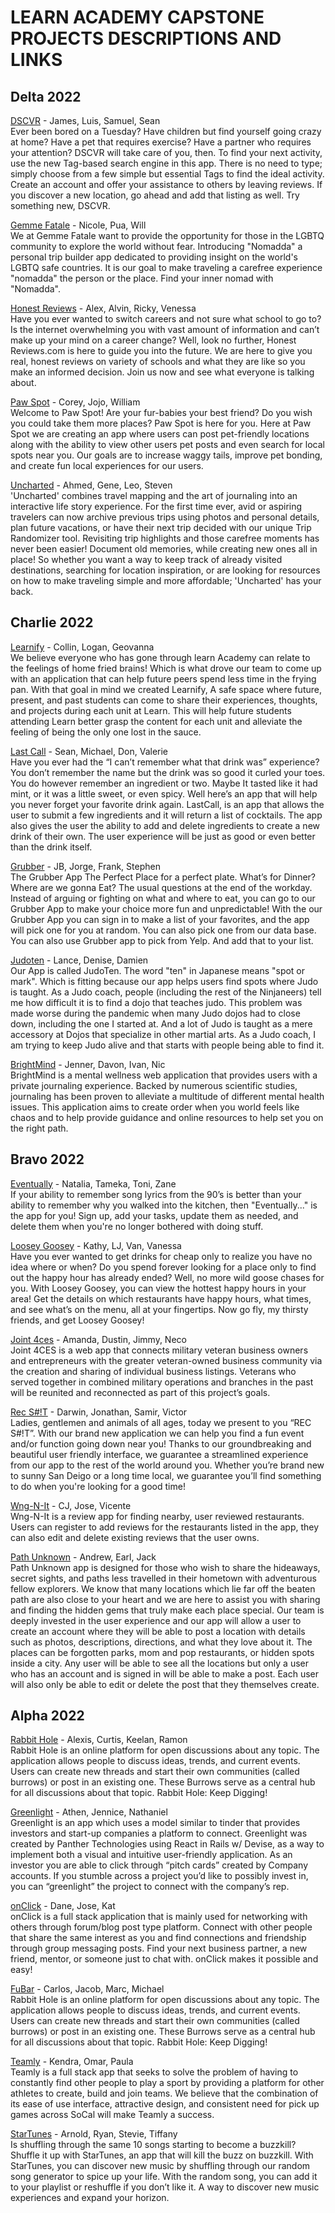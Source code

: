 # LEARN ACADEMY CAPSTONE PROJECTS DESCRIPTIONS AND LINKS

## Delta 2022
[DSCVR](https://boiling-journey-60721.herokuapp.com/) - James, Luis, Samuel, Sean  
Ever been bored on a Tuesday? Have children but find yourself going crazy at home?  Have a pet that requires exercise?  Have a partner who requires your attention?  DSCVR will take care of you, then. To find your next activity, use the new Tag-based search engine in this app. There is no need to type; simply choose from a few simple but essential Tags to find the ideal activity. Create an account and offer your assistance to others by leaving reviews. If you discover a new location, go ahead and add that listing as well. Try something new, DSCVR.


[Gemme Fatale](https://calm-river-47523.herokuapp.com/) - Nicole, Pua, Will  
We at Gemme Fatale want to provide the opportunity for those in the LGBTQ community to explore the world without fear. Introducing "Nomadda" a personal trip builder app dedicated to providing insight on the world's LGBTQ safe countries. It is our goal to make traveling a carefree experience "nomadda" the person or the place. Find your inner nomad with "Nomadda".


[Honest Reviews](https://intense-shore-50682.herokuapp.com) - Alex, Alvin, Ricky, Venessa  
Have you ever wanted to switch careers and not sure what school to go to? Is the internet overwhelming you with vast amount of information and can’t make up your mind on a career change? Well, look no further, Honest Reviews.com is here to guide you into the future. We are here to give you real, honest reviews on variety of schools and what they are like so you make an informed decision. Join us now and see what everyone is talking about.


[Paw Spot](https://the-paw-spot.herokuapp.com/) - Corey, Jojo, William  
Welcome to Paw Spot! Are your fur-babies your best friend? Do you wish you could take them more places? Paw Spot is here for you. Here at Paw Spot we are creating an app where users can post pet-friendly locations along with the ability to view other users pet posts and even search for local spots near you. Our goals are to increase waggy tails, improve pet bonding, and create fun local experiences for our users.


[Uncharted](https://thawing-oasis-45194.herokuapp.com/) - Ahmed, Gene, Leo, Steven  
'Uncharted' combines travel mapping and the art of journaling into an interactive life story experience. For the first time ever, avid or aspiring travelers can now archive previous trips using photos and personal details, plan future vacations, or have their next trip decided with our unique Trip Randomizer tool. Revisiting trip highlights and those carefree moments has never been easier! Document old memories, while creating new ones all in place! So whether you want a way to keep track of already visited destinations, searching for location inspiration, or are looking for resources on how to make traveling simple and more affordable; 'Uncharted' has your back.


## Charlie 2022
[Learnify](https://learnify-capstone.herokuapp.com/) - Collin, Logan, Geovanna  
We believe everyone who has gone through learn Academy can relate to the feelings of home fried brains! Which is what drove our team to come up with an application that can help future peers spend less time in the frying pan. With that goal in mind we created Learnify, A safe space where future, present, and past students can come to share their experiences, thoughts, and projects during each unit at Learn. This will help future students attending Learn better grasp the content for each unit and alleviate the feeling of being the only one lost in the sauce.


[Last Call](https://sleepy-dusk-25015.herokuapp.com/) - Sean, Michael, Don, Valerie  
Have you ever had the “I can’t remember what that drink was” experience? You don’t remember the name but the drink was so good it curled your toes. You do however remember an ingredient or two. Maybe It tasted like it had mint, or it was a little sweet, or even spicy.
Well here’s an app that will help you never forget your favorite drink again. LastCall, is an app that allows the user to submit a few ingredients and it will return a list of cocktails. The app also gives the user the ability to add and delete ingredients to create a new drink of their own. The user experience will be just as good or even better than the drink itself.


[Grubber](https://grubberapp.herokuapp.com/) - JB, Jorge, Frank, Stephen  
The Grubber App
The Perfect Place for a perfect plate.
What’s for Dinner?  Where are we gonna Eat? The usual questions at the end of the workday.
Instead of arguing or fighting on what and where to eat, you can go to our  Grubber App to make your choice more fun and unpredictable! With the our Grubber App you can sign in to make a list of your favorites, and the app will pick one for you at random. You can also pick one from our data base. You can also use Grubber app to pick from Yelp. And add that to your list.


[Judoten](http://judoten.com/) - Lance, Denise, Damien  
Our App is called JudoTen. 
The word "ten" in Japanese means "spot or mark". Which is fitting because our app helps users find spots where Judo is taught. As a Judo coach, people (including the rest of the Ninjaneers) tell me how difficult it is to find a dojo that teaches judo. This problem was made worse during the pandemic when many Judo dojos had to close down, including the one I started at. And a lot of Judo is taught as a mere accessory at Dojos that specialize in other martial arts. As a Judo coach, I am trying to keep Judo alive and that starts with people being able to find it.


[BrightMind](https://calm-plateau-12315.herokuapp.com/) - Jenner, Davon, Ivan, Nic  
BrightMind is a mental wellness web application that provides users with a private journaling experience. Backed by numerous scientific studies, journaling has been proven to alleviate a multitude of different mental health issues. This application aims to create order when you world feels like chaos and to help provide guidance and online resources to help set you on the right path.


## Bravo 2022
[Eventually](https://young-falls-79405.herokuapp.com/) - Natalia, Tameka, Toni, Zane  
If your ability to remember song lyrics from the 90’s is better than your ability to remember why you walked into the kitchen, then "Eventually..." is the app for you! Sign up, add your tasks, update them as needed, and delete them when you're no longer bothered with doing stuff.


[Loosey Goosey](https://loosey-goosey.herokuapp.com/) - Kathy, LJ, Van, Vanessa  
Have you ever wanted to get drinks for cheap only to realize you have no idea where or when? Do you spend forever looking for a place only to find out the happy hour has already ended? Well, no more wild goose chases for you. With Loosey Goosey, you can view the hottest happy hours in your area! Get the details on which restaurants have happy hours, what times, and see what’s on the menu, all at your fingertips.
Now go fly, my thirsty friends, and get Loosey Goosey!


[Joint 4ces](https://joint4ces.herokuapp.com) - Amanda, Dustin, Jimmy, Neco  
Joint 4CES is a web app that connects military veteran business owners and entrepreneurs with the greater veteran-owned business community via the creation and sharing of individual business listings. Veterans who served together in combined military operations and branches in the past will be reunited and reconnected as part of this project’s goals.


[Rec S#!T](https://gentle-river-09378.herokuapp.com/) - Darwin, Jonathan, Samir, Victor  
Ladies, gentlemen and animals of all ages, today we present to you “REC S#!T”. With our brand new application we can help you find a fun event and/or function going down near you! Thanks to our groundbreaking and beautiful user friendly interface, we guarantee a streamlined experience from our app to the rest of the world around you. Whether you’re brand new to sunny San Deigo or a long time local, we guarantee you’ll find something to do when you're looking for a good time!


[Wng-N-It](https://guarded-reaches-03874.herokuapp.com/) - CJ, Jose, Vicente  
Wng-N-It is a review app for finding nearby, user reviewed restaurants.
Users can register to add reviews for the restaurants listed in the app, they can also edit and delete existing reviews that the user owns.


[Path Unknown](https://thawing-savannah-35988.herokuapp.com/) - Andrew, Earl, Jack  
Path Unknown app is designed for those who wish to share the hideaways, secret sights, and paths less travelled in their hometown with adventurous fellow explorers. We know that many locations which lie far off the beaten path are also close to your heart and we are here to assist you with sharing and finding the hidden gems that truly make each place special. Our team is deeply invested in the user experience and our app will allow a user to create an account where they will be able to post a location with details such as photos, descriptions, directions, and what they love about it. The places can be forgotten parks, mom and pop restaurants, or hidden spots inside a city. Any user will be able to see all the locations but only a user who has an account and is signed in will be able to make a post. Each user will also only be able to edit or delete the post that they themselves create.


## Alpha 2022
[Rabbit Hole](https://arck-lab-rabbit-hole.herokuapp.com/) - Alexis, Curtis, Keelan, Ramon  
Rabbit Hole is an online platform for open discussions about any topic. The application allows people to discuss ideas, trends, and current events. Users can create new threads and start their own communities (called burrows) or post in an existing one. These Burrows serve as a central hub for all discussions about that topic. Rabbit Hole: Keep Digging!


[Greenlight](https://desolate-badlands-68407.herokuapp.com/) - Athen, Jennice, Nathaniel  
Greenlight is an app which uses a model similar to tinder that provides investors and start-up companies a platform to connect. Greenlight was created by Panther Technologies using React in Rails w/ Devise, as a way to implement both a visual and intuitive user-friendly application. As an investor you are able to click through “pitch cards” created by Company accounts. If you stumble across a project you’d like to possibly invest in, you can “greenlight” the project to connect with the company’s rep.


[onClick](https://whispering-cliffs-33805.herokuapp.com/) - Dane, Jose, Kat  
onClick is a full stack application that is mainly used for networking with others through forum/blog post type platform. Connect with other people that share the same interest as you and find connections and friendship through group messaging posts. Find your next business partner, a new friend, mentor, or someone just to chat with. onClick makes it possible and easy!


[FuBar](https://fubar-final.herokuapp.com/) - Carlos, Jacob, Marc, Michael  
Rabbit Hole is an online platform for open discussions about any topic. The application allows people to discuss ideas, trends, and current events. Users can create new threads and start their own communities (called burrows) or post in an existing one. These Burrows serve as a central hub for all discussions about that topic. Rabbit Hole: Keep Digging!


[Teamly](https://pure-waters-42476.herokuapp.com/) - Kendra, Omar, Paula   
Teamly is a full stack app that seeks to solve the problem of having to constantly find other people to play a sport by providing a platform for other athletes to create, build and join teams. We believe that the combination of its ease of use interface, attractive design, and consistent need for pick up games across SoCal will make Teamly a success.


[StarTunes](http://startunes.herokuapp.com/) - Arnold, Ryan, Stevie, Tiffany  
Is shuffling through the same 10 songs starting to become a buzzkill? Shuffle it up with StarTunes, an app that will kill the buzz on buzzkill. With StarTunes, you can discover new music by shuffling through our random song generator to spice up your life. With the random song, you can add it to your playlist or reshuffle if you don’t like it. A way to discover new music experiences and expand your horizon.
